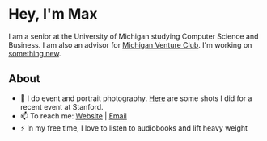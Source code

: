 # Hey, I'm Max 
I am a senior at the University of Michigan studying Computer Science and Business. I am also an advisor for [Michigan Venture Club](https://www.mvcumich.com). I'm working on [something new](https://storepeeker.com).

## About
- 🔭 I do event and portrait photography. [Here](https://drive.google.com/drive/folders/1HLzzaSd7ggJCKS3IrMFvo_puVJPwdqkY?usp=share_link) are some shots I did for a recent event at Stanford.
- 📫 To reach me: [Website](https://mwalts.com) | [Email](mailto:mwalts@umich.edu)
- ⚡ In my free time, I love to listen to audiobooks and lift heavy weight 
